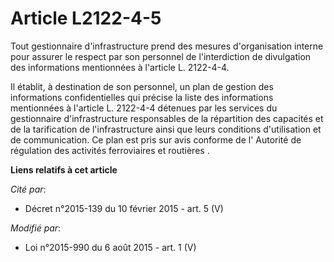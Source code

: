# Article L2122-4-5

Tout gestionnaire d'infrastructure prend des mesures d'organisation interne pour assurer le respect par son personnel de
l'interdiction de divulgation des informations mentionnées à l'article L. 2122-4-4. 

Il établit, à destination de son personnel, un plan de gestion des informations confidentielles qui précise la liste des
informations mentionnées à l'article L. 2122-4-4 détenues par les services du gestionnaire d'infrastructure responsables de
la répartition des capacités et de la tarification de l'infrastructure ainsi que leurs conditions d'utilisation et de
communication. Ce plan est pris sur avis conforme de l'     Autorité de régulation des activités ferroviaires et routières .

**Liens relatifs à cet article**

_Cité par_:

  - Décret n°2015-139 du 10 février 2015 - art. 5 (V)

_Modifié par_:

  - Loi n°2015-990 du 6 août 2015 - art. 1 (V)
